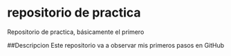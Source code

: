 # repositorio de practica
Repositorio de practica, básicamente el primero

##Descripcion 
Este repositorio va a observar mis primeros pasos en GitHub
